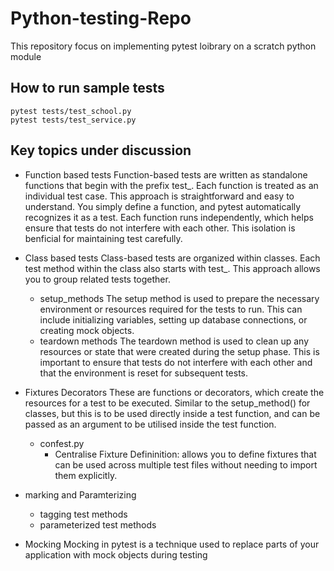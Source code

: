 # Python-testing-Repo
This repository focus on implementing pytest loibrary on a scratch python module

## How to run sample tests
`pytest tests/test_school.py`<br />
`pytest tests/test_service.py`

## Key topics under discussion

- Function based tests
    Function-based tests are written as standalone functions that begin with the prefix test_. Each function is 
    treated as an individual test case. This approach is straightforward and easy to understand. You simply define a function, and pytest automatically recognizes it as a test. Each function runs independently, which helps ensure that tests do not interfere with each other. This isolation is benficial for maintaining test carefully.

- Class based tests
    Class-based tests are organized within classes. Each test method within the class also starts with test_. This approach allows you to group related tests together.
    - setup_methods
        The setup method is used to prepare the necessary environment or resources required for the tests to run. This can include initializing variables, setting up database connections, or creating mock objects.
    - teardown methods
        The teardown method is used to clean up any resources or state that were created during the setup phase. This is important to ensure that tests do not interfere with each other and that the environment is reset for subsequent tests.
- Fixtures Decorators
    These are functions or decorators, which create the resources for a test to be executed. Similar to the setup_method() for classes, but this is to be used directly inside a test function, and can be passed as an argument to be utilised inside the test function.
    - confest.py 
        - Centralise Fixture Defininition: allows you to define fixtures that can be used across multiple test files without needing to import them explicitly. 
- marking and Paramterizing
    - tagging test methods
    - parameterized test methods
- Mocking
    Mocking in pytest is a technique used to replace parts of your application with mock objects during testing
